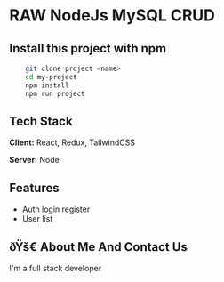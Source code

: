 
# RAW NodeJs MySQL CRUD

## Install this project with npm

```bash
    git clone project <name>
    cd my-project
    npm install
    npm run project
```

## Tech Stack

**Client:** React, Redux, TailwindCSS

**Server:** Node


## Features

- Auth login register
- User list

## ðŸš€ About Me And Contact Us
I'm a full stack developer